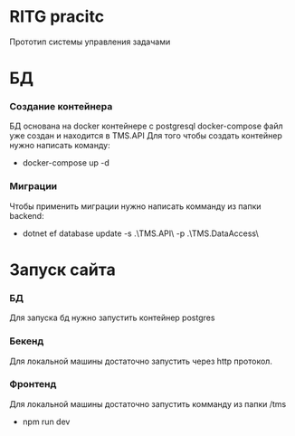 # RITG pracitc
 Прототип системы управления задачами
 
# БД
### Создание контейнера
 БД основана на docker контейнере с postgresql
 docker-compose файл уже создан и находится в TMS.API
 Для того чтобы создать контейнер нужно написать команду:
 * docker-compose up -d
### Миграции
 Чтобы применить миграции нужно написать комманду из папки backend:
 * dotnet ef database update -s .\TMS.API\ -p .\TMS.DataAccess\
# Запуск сайта
### БД
 Для запуска бд нужно запустить контейнер postgres
### Бекенд
 Для локальной машины достаточно запустить через http протокол.
### Фронтенд
 Для локальной машины достаточно запустить комманду из папки /tms
 * npm run dev
